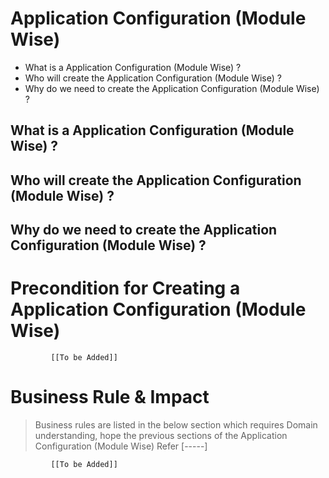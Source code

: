 # Application Configuration (Module Wise)

* What is a Application Configuration (Module Wise) ?
* Who will create the Application Configuration (Module Wise) ?
* Why do we need to create the Application Configuration (Module Wise) ? 

## What is a Application Configuration (Module Wise) ?

## Who will create the Application Configuration (Module Wise) ?

## Why do we need to create the Application Configuration (Module Wise) ?

# Precondition for Creating a Application Configuration (Module Wise)



             [[To be Added]]
 




# Business Rule & Impact 

> Business rules are listed in the below section which requires Domain understanding, hope the previous sections of the Application Configuration (Module Wise) Refer [-----]


             [[To be Added]]
 


